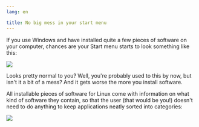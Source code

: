 ```yaml
---
lang: en

title: No big mess in your start menu
---
```


If you use Windows and have installed quite a few pieces of software on your computer, chances are your Start menu starts to look something like this:

<img src="Images/windows_7_start_menu.png">

Looks pretty normal to you? Well, you're probably used to this by now, but isn't it a bit of a mess? And it gets worse the more you install software.

All installable pieces of software for Linux come with information on what kind of software they contain, so that the user (that would be you!) doesn't need to do anything to keep applications neatly sorted into categories:

<img src="Images/categories_menu.png">





